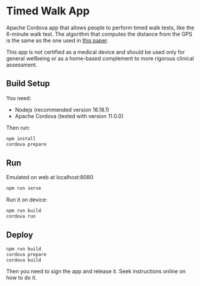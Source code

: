 # Timed Walk App

Apache Cordova app that allows people to perform timed walk tests, like the 6-minute walk test.
The algorithm that computes the distance from the GPS is the same as the one used in [this paper](https://mhealth.jmir.org/2020/1/e13756/).

This app is not certified as a medical device and should be used only for general wellbeing or as a home-based complement to more rigorous clinical assessment.

## Build Setup

You need:

- Nodejs (recommended version 16.18.1)
- Apache Cordova (tested with version 11.0.0)

Then run:

``` bash
npm install
cordova prepare
```

## Run

Emulated on web at localhost:8080

``` bash
npm run serve
```

Run it on device:

``` bash
npm run build
cordova run
```


## Deploy


``` bash
npm run build
cordova prepare
cordova build
```

Then you need to sign the app and release it. Seek instructions online on how to do it.
